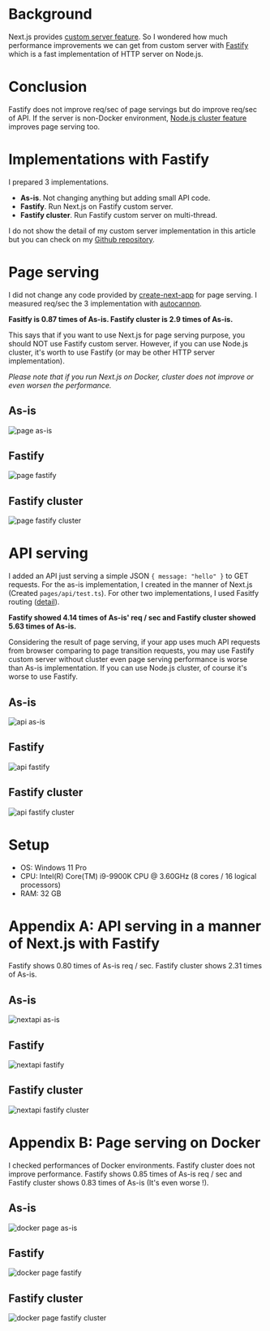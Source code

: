 # Background
Next.js provides [custom server feature](https://nextjs.org/docs/advanced-features/custom-server). So I wondered how much performance improvements we can get from custom server with [Fastify](https://www.fastify.io/) which is a fast implementation of HTTP server on Node.js.

# Conclusion
Fastify does not improve req/sec of page servings but do improve req/sec of API. If the server is non-Docker environment, [Node.js cluster feature](https://nodejs.org/api/cluster.html) improves page serving too.
# Implementations with Fastify
I prepared 3 implementations.

- **As-is**. Not changing anything but adding small API code.
- **Fastify**. Run Next.js on Fastify custom server.
- **Fastify cluster**. Run Fastify custom server on multi-thread.

I do not show the detail of my custom server implementation in this article but you can check on my [Github repository](https://github.com/ku6ryo/next-fastify-benchmarking).

# Page serving
I did not change any code provided by [create-next-app](https://nextjs.org/docs/api-reference/create-next-app) for page serving. I measured req/sec the 3 implementation with [autocannon](https://www.npmjs.com/package/autocannon).

**Fasitfy is 0.87 times of As-is. Fastify cluster is 2.9 times of As-is.**

This says that if you want to use Next.js for page serving purpose, you should NOT use Fastify custom server. However, if you can use Node.js cluster, it's worth to use Fastify (or may be other HTTP server implementation).

*Please note that if you run Next.js on Docker, cluster does not improve or even worsen the performance.*

## As-is
![page as-is](./benchmark_results/page_as-is.png)

## Fastify
![page fastify](./benchmark_results/page_fastify.png)

## Fastify cluster
![page fastify cluster](./benchmark_results/page_fastify-cluster.png)

# API serving
I added an API just serving a simple JSON `{ message: "hello" }` to GET requests. For the as-is implementation, I created in the manner of Next.js (Created `pages/api/test.ts`). For other two implementations, I used Fasitfy routing ([detail](https://github.com/ku6ryo/next-fastify-benchmarking/blob/main/fastify/index.ts#L9)).

**Fastify showed 4.14 times of As-is' req / sec and Fastify cluster showed 5.63 times of As-is.**

Considering the result of page serving, if your app uses much API requests from browser comparing to page transition requests, you may use Fastify custom server without cluster even page serving performance is worse than As-is implementation. If you can use Node.js cluster, of course it's worse to use Fastify.
## As-is
![api as-is](./benchmark_results/api_as-is.png)

## Fastify
![api fastify](./benchmark_results/api_fastify.png)

## Fastify cluster
![api fastify cluster](./benchmark_results/api_fastify-cluster.png)

# Setup
- OS: Windows 11 Pro
- CPU: Intel(R) Core(TM) i9-9900K CPU @ 3.60GHz (8 cores / 16 logical processors)
- RAM: 32 GB

# Appendix A: API serving in a manner of Next.js with Fastify

Fastify shows 0.80 times of As-is req / sec. Fastify cluster shows 2.31 times of As-is.

## As-is
![nextapi as-is](./benchmark_results/next-api_as-is.png)

## Fastify
![nextapi fastify](./benchmark_results/next-api_fastify.png)

## Fastify cluster
![nextapi fastify cluster](./benchmark_results/next-api_fastify-cluster.png)

# Appendix B: Page serving on Docker
I checked performances of Docker environments. Fastify cluster does not improve performance. Fastify shows 0.85 times of As-is req / sec and Fastify cluster shows 0.83 times of As-is (It's even worse !).

## As-is
![docker page as-is](./benchmark_results/docker_page_as-is.png)

## Fastify
![docker page fastify](./benchmark_results/docker_page_fastify.png)

## Fastify cluster
![docker page fastify cluster](./benchmark_results/docker_page_fastify-cluster.png)